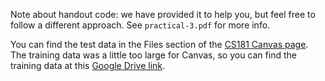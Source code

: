 Note about handout code: we have provided it to help you, but feel free to 
follow a different approach. See `practical-3.pdf` for more info.

You can find the test data in the Files section of the [CS181 Canvas page](https://canvas.harvard.edu/courses/37343/files). The training data was a little too large for Canvas, so you can find the training data at this [Google Drive link](https://drive.google.com/file/d/1-OUW6C1AdIlllJKUJ_bcb4JarGQfd_fr/view?usp=sharing).
